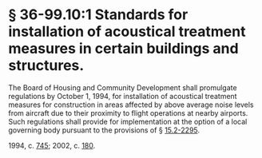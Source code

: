 # § 36-99.10:1 Standards for installation of acoustical treatment measures in certain buildings and structures.

<p>The Board of Housing and Community Development shall promulgate regulations by October 1, 1994, for installation of acoustical treatment measures for construction in areas affected by above average noise levels from aircraft due to their proximity to flight operations at nearby airports. Such regulations shall provide for implementation at the option of a local governing body pursuant to the provisions of § <a href='http://law.lis.virginia.gov/vacode/15.2-2295/'>15.2-2295</a>.</p><p>1994, c. <a href='http://lis.virginia.gov/cgi-bin/legp604.exe?941+ful+CHAP0745'>745</a>; 2002, c. <a href='http://lis.virginia.gov/cgi-bin/legp604.exe?021+ful+CHAP0180'>180</a>.</p>